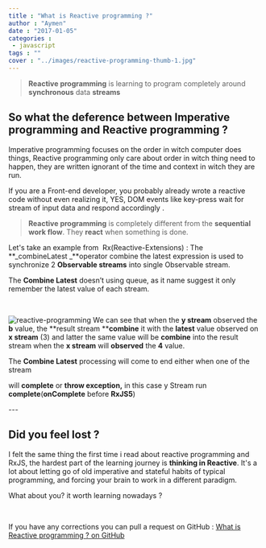 ```yaml
---
title : "What is Reactive programming ?"
author : "Aymen"
date : "2017-01-05"
categories : 
 - javascript
tags : ""
cover : "../images/reactive-programming-thumb-1.jpg"
---
```


> **Reactive programming** is learning to program completely around **synchronous** data **streams**

## So what the deference between Imperative programming and Reactive programming ?

Imperative programming focuses on the order in witch computer does things, Reactive programming only care about order in witch thing need to happen, they are written ignorant of the time and context in witch they are run.

If you are a Front-end developer, you probably already wrote a reactive code without even realizing it, YES, DOM events like key-press wait for stream of input data and respond accordingly .

> **Reactive programming** is completely different from the **sequential work flow**. They **react** when something is done.

Let's take an example from  Rx(Reactive-Extensions) : The **_combineLatest _**operator combine the latest expression is used to synchronize 2 **Observable streams** into single Observable stream.

The **Combine Latest** doesn’t using queue, as it name suggest it only remember the latest value of each stream.

 

![reactive-programming](https://aymen.co/wp-content/uploads/2017/01/reactive-programming-1.jpg) We can see that when the **y stream** observed the **b** value, the **result stream ****combine** it with the **latest** value observed on **x stream** (3) and latter the same value will be **combine** into the result stream when the **x stream** will **observed** the **4** value.

The **Combine Latest** processing will come to end either when one of the stream

will **complete** or **throw exception,** in this case y Stream run **complete**(**onComplete** before **RxJS5**)

\---

## Did you feel lost ?

I felt the same thing the first time i read about reactive programming and RxJS, the hardest part of the learning journey is **thinking in Reactive**. It's a lot about letting go of old imperative and stateful habits of typical programming, and forcing your brain to work in a different paradigm.

What about you? it worth learning nowadays ?

 

If you have any corrections you can pull a request on GitHub : [What is Reactive programming ? on GitHub](https://github.com/labidiaymen/aymen.co/blob/master/javascript/what-is-reactive-programming.md)
